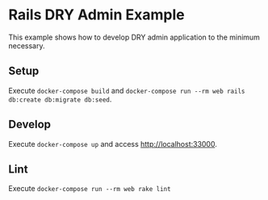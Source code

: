# Rails DRY Admin Example

This example shows how to develop DRY admin application to the minimum necessary.

## Setup

Execute `docker-compose build` and `docker-compose run --rm web rails db:create db:migrate db:seed`.

## Develop

Execute `docker-compose up` and access <http://localhost:33000>.

## Lint

Execute `docker-compose run --rm web rake lint`
